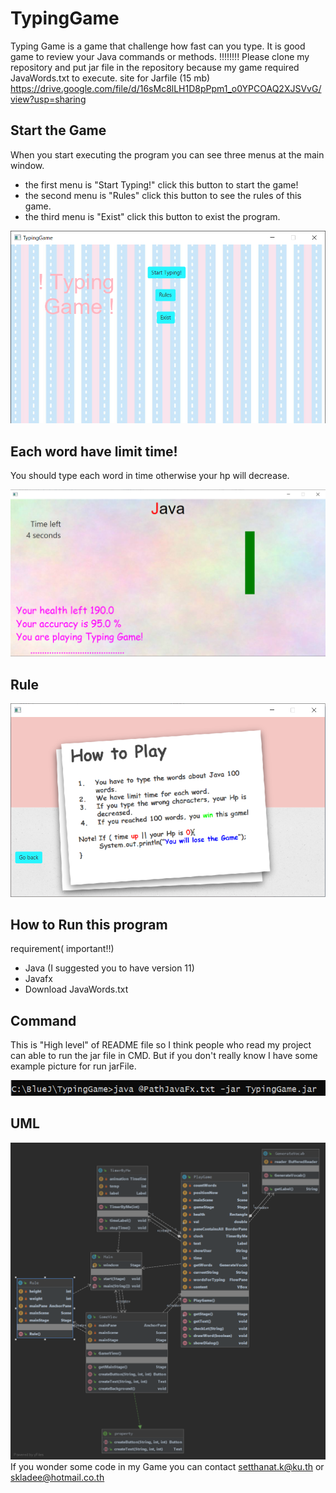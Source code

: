 # TypingGame

Typing Game is a game that challenge how fast can you type. It is good game to review your Java commands or methods.
!!!!!!!! Please clone my repository and put jar file in the repository because my game required JavaWords.txt to execute.
site for Jarfile (15 mb) https://drive.google.com/file/d/16sMc8lLH1D8pPpm1_o0YPCOAQ2XJSVvG/view?usp=sharing

## Start the Game

When you start executing the program you can see three menus at the main window.
- the first menu is "Start Typing!" click this button to start the game!
- the second menu is "Rules" click this button to see the rules of this game.
- the third menu is "Exist" click this button to exist the program.

![](https://github.com/Ing140943/TypingGame/blob/master/picture/menu.png)

## Each word have limit time!

You should type each word in time otherwise your hp will decrease.

![](https://github.com/Ing140943/TypingGame/blob/master/picture/playing.png)

## Rule
![](https://github.com/Ing140943/TypingGame/blob/master/picture/rule.png)
## How to Run this program

requirement( important!!)
- Java (I suggested you to have version 11)
- Javafx
- Download JavaWords.txt 


## Command
This is "High level" of README file so I think people who read my project can able to run the jar file in CMD.
But if you don't really know I have some example picture for run jarFile.

![](https://github.com/Ing140943/TypingGame/blob/master/picture/JustShowHow%20to%20type.png)


## UML
![](https://github.com/Ing140943/TypingGame/blob/master/picture/diagram.png)
If you wonder some code in my Game you can contact setthanat.k@ku.th or skladee@hotmail.co.th
